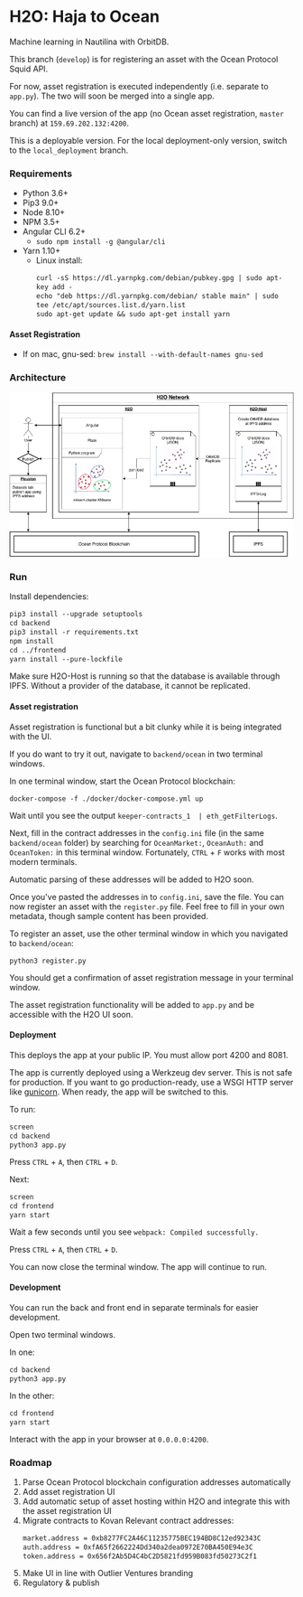 # H2O: Haja to Ocean

Machine learning in Nautilina with OrbitDB.

This branch (`develop`) is for registering an asset with the Ocean Protocol Squid API.

For now, asset registration is executed independently (i.e. separate to `app.py`). The two will soon be merged into a single app.

You can find a live version of the app (no Ocean asset registration, `master` branch) at `159.69.202.132:4200`.

This is a deployable version. For the local deployment-only version, switch to the `local_deployment` branch.


### Requirements

- Python 3.6+
- Pip3 9.0+
- Node 8.10+
- NPM 3.5+
- Angular CLI 6.2+
  - `sudo npm install -g @angular/cli`
- Yarn 1.10+
   - Linux install:
      ```
      curl -sS https://dl.yarnpkg.com/debian/pubkey.gpg | sudo apt-key add -
      echo "deb https://dl.yarnpkg.com/debian/ stable main" | sudo tee /etc/apt/sources.list.d/yarn.list
      sudo apt-get update && sudo apt-get install yarn
      ```
#### Asset Registration

- If on mac, gnu-sed: `brew install --with-default-names gnu-sed`


### Architecture

![Architecture Diagram](/doc/OceanHaja.png)


### Run

Install dependencies:
```
pip3 install --upgrade setuptools
cd backend
pip3 install -r requirements.txt
npm install
cd ../frontend
yarn install --pure-lockfile
```

Make sure H2O-Host is running so that the database is available through IPFS. Without a provider of the database, it cannot be replicated.

#### Asset registration

Asset registration is functional but a bit clunky while it is being integrated with the UI.

If you do want to try it out, navigate to `backend/ocean` in two terminal windows.

In one terminal window, start the Ocean Protocol blockchain:
```
docker-compose -f ./docker/docker-compose.yml up
```
Wait until you see the output `keeper-contracts_1  | eth_getFilterLogs`.

Next, fill in the contract addresses in the `config.ini` file (in the same `backend/ocean` folder) by searching for `OceanMarket:`, `OceanAuth:` and `OceanToken:` in this terminal window. Fortunately, `CTRL` + `F` works with most modern terminals.

Automatic parsing of these addresses will be added to H2O soon.

Once you've pasted the addresses in to `config.ini`, save the file. You can now register an asset with the `register.py` file. Feel free to fill in your own metadata, though sample content has been provided.

To register an asset, use the other terminal window in which you navigated to `backend/ocean`:
```
python3 register.py
```

You should get a confirmation of asset registration message in your terminal window.

The asset registration functionality will be added to `app.py` and be accessible with the H2O UI soon.


#### Deployment

This deploys the app at your public IP. You must allow port 4200 and 8081.

The app is currently deployed using a Werkzeug dev server. This is not safe for production. If you want to go production-ready, use a WSGI HTTP server like [gunicorn](https://gunicorn.org/). When ready, the app will be switched to this.

To run:
```
screen
cd backend
python3 app.py
```
Press `CTRL` + `A`, then `CTRL` + `D`.

Next:
```
screen
cd frontend
yarn start
```
Wait a few seconds until you see `webpack: Compiled successfully.`

Press `CTRL` + `A`, then `CTRL` + `D`.

You can now close the terminal window. The app will continue to run.


#### Development

You can run the back and front end in separate terminals for easier development.

Open two terminal windows.

In one:
```
cd backend
python3 app.py
```
In the other:
```
cd frontend
yarn start
```

Interact with the app in your browser at `0.0.0.0:4200`.


### Roadmap

1. Parse Ocean Protocol blockchain configuration addresses automatically
2. Add asset registration UI
3. Add automatic setup of asset hosting within H2O and integrate this with the asset registration UI
4. Migrate contracts to Kovan
    Relevant contract addresses:
    ```
    market.address = 0xb8277FC2A46C11235775BEC194BD8C12ed92343C
    auth.address = 0xfA65f2662224Dd340a2dea0972E70BA450E94e3C
    token.address = 0x656f2Ab5D4C4bC2D5821fd959B083fd50273C2f1
    ```
5. Make UI in line with Outlier Ventures branding
6. Regulatory & publish
